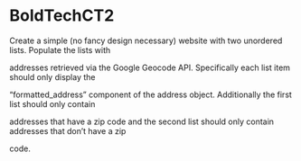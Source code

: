 # BoldTechCT2
Create a simple (no fancy design necessary) website with two unordered lists. Populate the lists with

addresses retrieved via the Google Geocode API. Specifically each list item should only display the

“formatted_address” component of the address object. Additionally the first list should only contain

addresses that have a zip code and the second list should only contain addresses that don’t have a zip

code.
